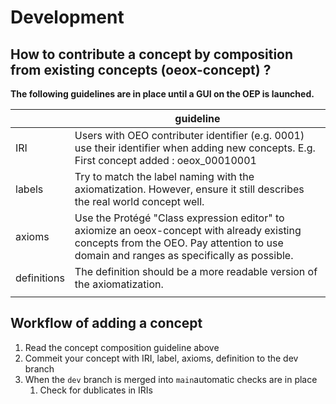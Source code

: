 # Development

## How to contribute a concept by composition from existing concepts (oeox-concept) ?

**The following guidelines are in place until a GUI on the OEP is launched.**

|     | guideline |
|-----|-----------|
| IRI |   Users with OEO contributer identifier (e.g. 0001) use their identifier when adding new concepts. E.g. First concept added : oeox_00010001 | Second concept added : oeox_00010002        |
|   labels  |     Try to match the label naming with the axiomatization. However, ensure it still describes the real world concept well.     |
|   axioms  |     Use the Protégé "Class expression editor" to axiomize an oeox-concept with already existing concepts from the OEO. Pay attention to use domain and ranges as specifically as possible.      |
|  definitions   |    The definition should be a more readable version of the axiomatization.   |
|     |           |

## Workflow of adding a concept

1. Read the concept composition guideline above
1. Commeit your concept with IRI, label, axioms, definition to the dev branch
1. When the `dev` branch is merged into `main`automatic checks are in place
   1. Check for dublicates in IRIs
